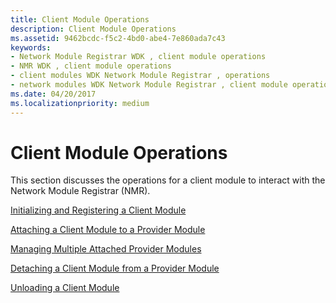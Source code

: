 ```yaml
---
title: Client Module Operations
description: Client Module Operations
ms.assetid: 9462bcdc-f5c2-4bd0-abe4-7e860ada7c43
keywords:
- Network Module Registrar WDK , client module operations
- NMR WDK , client module operations
- client modules WDK Network Module Registrar , operations
- network modules WDK Network Module Registrar , client module operations
ms.date: 04/20/2017
ms.localizationpriority: medium
---
```


# Client Module Operations


This section discusses the operations for a client module to interact with the Network Module Registrar (NMR).

[Initializing and Registering a Client Module](initializing-and-registering-a-client-module.md)

[Attaching a Client Module to a Provider Module](attaching-a-client-module-to-a-provider-module.md)

[Managing Multiple Attached Provider Modules](managing-multiple-attached-provider-modules.md)

[Detaching a Client Module from a Provider Module](detaching-a-client-module-from-a-provider-module.md)

[Unloading a Client Module](unloading-a-client-module.md)

 

 





